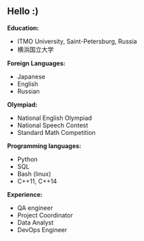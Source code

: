 ## Hello :)

<!--
**anuushka/anuushka** is a ✨ _special_ ✨ repository because its `README.md` (this file) appears on your GitHub profile.
-->


**Education:**
<ul>
  <li>ITMO University, Saint-Petersburg, Russia</li>
  <li>横浜国立大学</li>
</ul>

**Foreign Languages:**

<ul>
  <li>Japanese</li>
  <li>English</li>
  <li>Russian</li>
</ul>

**Olympiad:**
<ul>
  <li>National English Olympiad</li>
  <li>
    National Speech Contest</li>
  <li>Standard Math Competition</li>
</ul>

**Programming languages:**
<ul>
  <li>Python</li>
  <li>SQL</li>
  <li>Bash (linux)</li>
  <li>C++11, C++14</li>
</ul>

**Experience:**

<ul>
  <li>QA engineer</li>
  <li>Project Coordinator</li>
  <li>Data Analyst</li>
  <li>DevOps Engineer</li>
</ul>
